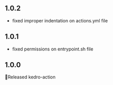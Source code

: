 ## 1.0.2

* fixed improper indentation on actions.yml file

## 1.0.1

* fixed permissions on entrypoint.sh file


## 1.0.0

🎉Released kedro-action
